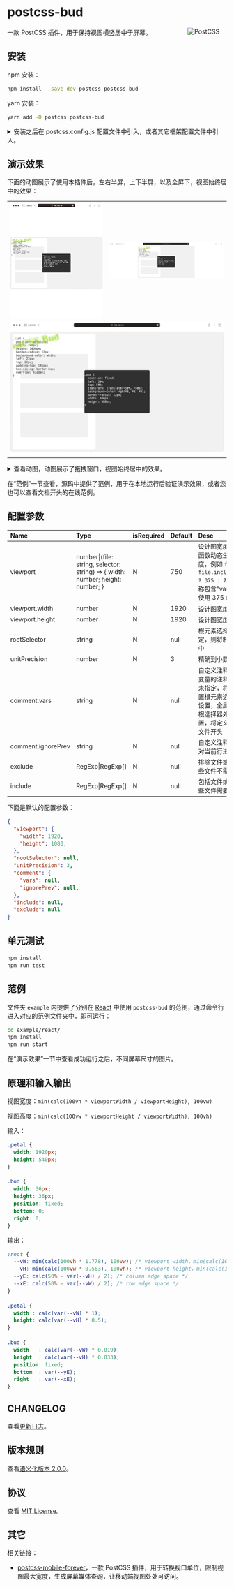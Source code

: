 # postcss-bud

<img src="https://postcss.github.io/postcss/logo.svg" alt="PostCSS" width="90" height="90" align="right">

一款 PostCSS 插件，用于保持视图横竖居中于屏幕。

## 安装

npm 安装：
```bash
npm install --save-dev postcss postcss-bud
```

yarn 安装：
```bash
yarn add -D postcss postcss-bud
```

<details>
<summary>
安装之后在 postcss.config.js 配置文件中引入，或者其它框架配置文件中引入。
</summary>

```javascript
import dataScreen from 'postcss-mobile-forever' // <---- 这里
import autoprefixer from 'autoprefixer'
// 省略……
{
	postcss: {
		plugins: [
			autoprefixer(),
			dataScreen({ // <---- 这里
				rootSelector: '#app',
				viewport: {
          width: 1920,
          height: 1080,
        },
			}),
		],
	},
}
// 省略……
```
</details>

## 演示效果

下面的动图展示了使用本插件后，左右半屏，上下半屏，以及全屏下，视图始终居中的效果：

<table>
	<tr>
		<td><img src="./images/left-half.png" alt="移动端的展示效果" /></td>
		<td><img src="./images/top-half.png" alt="移动端横屏的展示效果" /></td>
	</tr>
	<tr>
		<td colspan="2"><img src="./images/maximize.png" alt="桌面端的展示效果" /></td>
	</tr>
</table>

<details>
<summary>
查看动图，动图展示了拖拽窗口，视图始终居中的效果。
</summary>
<img src="./images/bud.gif" alt="视图始终居中的效果" />
</details>

在“范例”一节查看，源码中提供了范例，用于在本地运行后验证演示效果，或者您也可以查看文档开头的在线范例。

## 配置参数

| Name | Type | isRequired | Default | Desc |
|:--|:--|:--|:--|:--|
| viewport | number\|(file: string, selector: string) => { width: number; height: number; } | N | 750 | 设计图宽度，可以传递函数动态生成设计图宽度，例如 `file => file.includes("vant") ? 375 : 750` 表示在名称包含“vant”的文件内使用 375 的设计图宽度 |
| viewport.width | number | N | 1920 | 设计图宽度 |
| viewport.height | number | N | 1920 | 设计图宽度 |
| rootSelector | string | N | null | 根元素选择器，如果指定，则将制定选择器居中 |
| unitPrecision | number | N | 3 | 精确到小数点后几位？ |
| comment.vars | string | N | null | 自定义注释，定义全局变量的注释名称，如果未指定，将判断是否设置根元素选择器，如果设置，全局变量定义在根选择器处，如果未设置，将定义在每个 css 文件开头|
| comment.ignorePrev | string | N | null | 自定义注释，标记则不对当前行进行转换 |
| exclude | RegExp\|RegExp[] | N | null | 排除文件或文件夹，哪些文件不需要转换？ |
| include | RegExp\|RegExp[] | N | null | 包括文件或文件夹，哪些文件需要转换？ |

下面是默认的配置参数：

```json
{
  "viewport": {
    "width": 1920,
    "height": 1080,
  },
  "rootSelector": null,
  "unitPrecision": 3,
  "comment": {
    "vars": null,
    "ignorePrev": null,
  },
  "include": null,
  "exclude": null
}
```

## 单元测试

```bash
npm install
npm run test
```

## 范例

文件夹 `example` 内提供了分别在 [React](https://reactjs.org/) 中使用 `postcss-bud` 的范例，通过命令行进入对应的范例文件夹中，即可运行：

```bash
cd example/react/
npm install
npm run start
```

在“演示效果”一节中查看成功运行之后，不同屏幕尺寸的图片。

## 原理和输入输出

视图宽度：`min(calc(100vh * viewportWidth / viewportHeight), 100vw)`

视图高度：`min(calc(100vw * viewportHeight / viewportWidth), 100vh)`

输入：

```css
.petal {
  width: 1920px;
  height: 540px;
}

.bud {
  width: 36px;
  height: 36px;
  position: fixed;
  bottom: 0;
  right: 0;
}
```

输出：

```css
:root {
  --vW: min(calc(100vh * 1.778), 100vw); /* viewport width，min(calc(100vh * 1920 / 1080), 100vw) */
  --vH: min(calc(100vw * 0.563), 100vh); /* viewport height，min(calc(100vw * 1080 / 1920), 100vh) */
  --yE: calc(50% - var(--vH) / 2); /* column edge space */
  --xE: calc(50% - var(--vW) / 2); /* row edge space */
}

.petal {
  width : calc(var(--vW) * 1);
  height: calc(var(--vH) * 0.5);
}

.bud {
  width   : calc(var(--vW) * 0.019);
  height  : calc(var(--vH) * 0.033);
  position: fixed;
  bottom  : var(--yE);
  right   : var(--xE);
}
```

## CHANGELOG

查看[更新日志](./CHANGELOG.md)。

## 版本规则

查看[语义化版本 2.0.0](https://semver.org/lang/zh-CN/)。

## 协议

查看 [MIT License](./LICENSE)。

## 其它

相关链接：
- [postcss-mobile-forever](https://github.com/wswmsword/postcss-mobile-forever)，一款 PostCSS 插件，用于转换视口单位，限制视图最大宽度，生成屏幕媒体查询，让移动端视图处处可访问。